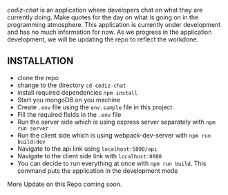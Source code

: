 *codiz-chat* is an application where developers chat on what they are currently doing. Make quotes for the day on what is going on in the programming atmosphere.
This application is currently under development and has no much information for now. As we progress in the application development, we will be updating the repo to reflect the workdone.
## INSTALLATION
- clone the repo
- change to the directory `cd codiz-chat`
- install required dependencies `npm install`
- Start you mongoDB on you machine
- Create `.env` file using the `env.sample` file in this project
- Fill the required fields in the `.env` file
- Run the server side which is using express server separately with `npm run server`
- Run the client side which is using webpack-dev-server with `npm run build:dev`
- Navigate to the api link using `localhost:5000/api`
- Navigate to the client side link with `localhost:8080`
- You can decide to run everything at once with `npm run build`. This command puts the application in the development mode

More Update on this Repo coming soon.

